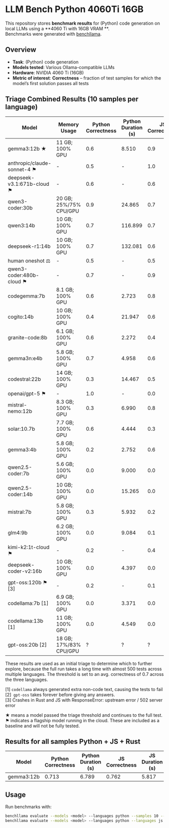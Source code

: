# LLM Bench Python 4060Ti 16GB

This repository stores **benchmark results** for (Python) code generation on local LLMs using a **4060 Ti with 16GB VRAM
**.  
Benchmarks were generated with [benchllama](https://github.com/srikanth235/benchllama).

## Overview

- **Task**: (Python) code generation
- **Models tested**: Various Ollama-compatible LLMs
- **Hardware**: NVIDIA 4060 Ti (16GB)
- **Metric of interest**: **Correctness** – fraction of test samples for which the model’s first solution passes all
  tests

## Triage Combined Results (10 samples per language)

| Model                       | Memory Usage           | Python Correctness | Python Duration (s) | JS Correctness | JS Duration (s) | Rust Correctness | Rust Duration (s) | Avg Correctness |
|-----------------------------|------------------------|--------------------|---------------------|----------------|-----------------|------------------|-------------------|-----------------|
| gemma3:12b ★                | 11 GB; 100% GPU        | 0.6                | 8.510               | 0.9            | 5.078           | 0.8              | 22.277            | 0.77            |
| anthropic/claude-sonnet-4 ⚑ | -                      | 0.5                | -                   | 1.0            | -               | 0.5              | -                 | 0.67            |
| deepseek-v3.1:671b-cloud ⚑  | -                      | 0.6                | -                   | 0.6            | -               | 0.8              | -                 | 0.67            |
| qwen3-coder:30b             | 20 GB; 25%/75% CPU/GPU | 0.9                | 24.865              | 0.7            | 17.800          | 0.2              | 27.840            | 0.60            |
| qwen3:14b                   | 10 GB; 100% GPU        | 0.7                | 116.899             | 0.7            | 112.468         | 0.4              | 187.583           | 0.60            |
| deepseek-r1:14b             | 10 GB; 100% GPU        | 0.7                | 132.081             | 0.6            | 173.481         | 0.4              | 205.081           | 0.57            |
| human oneshot ⚖             | -                      | 0.5                | -                   | 0.5            | -               | 0.7              | -                 | 0.57            |
| qwen3-coder:480b-cloud ⚑    | -                      | 0.7                | -                   | 0.9            | -               | 0.1              | -                 | 0.57            |
| codegemma:7b                | 8.1 GB; 100% GPU       | 0.6                | 2.723               | 0.8            | 2.691           | 0.2              | 4.490             | 0.53            |
| cogito:14b                  | 10 GB; 100% GPU        | 0.4                | 21.947              | 0.6            | 19.478          | 0.6              | 20.930            | 0.53            |
| granite-code:8b             | 6.1 GB; 100% GPU       | 0.6                | 2.272               | 0.4            | 7.896           | 0.4              | 2.833             | 0.47            |
| gemma3n:e4b                 | 5.8 GB; 100% GPU       | 0.7                | 4.958               | 0.6            | 5.444           | 0.0              | 17.887            | 0.43            |
| codestral:22b               | 14 GB; 100% GPU        | 0.3                | 14.467              | 0.5            | 15.059          | 0.5              | 17.487            | 0.43            |
| openai/gpt-5 ⚑              | -                      | 1.0                | -                   | 0.0            | -               | 0.2              | -                 | 0.40            |           
| mistral-nemo:12b            | 8.3 GB; 100% GPU       | 0.3                | 6.990               | 0.8            | 6.494           | 0.0              | 7.641             | 0.37            |
| solar:10.7b                 | 7.7 GB; 100% GPU       | 0.6                | 4.444               | 0.3            | 8.538           | 0.0              | 9.198             | 0.3             |
| gemma3:4b                   | 5.8 GB; 100% GPU       | 0.2                | 2.752               | 0.6            | 2.752           | 0.0              | 8.955             | 0.27            |
| qwen2.5-coder:7b            | 5.6 GB; 100% GPU       | 0.0                | 9.000               | 0.0            | 11.177          | 0.8              | 10.769            | 0.27            |
| qwen2.5-coder:14b           | 10 GB; 100% GPU        | 0.0                | 15.265              | 0.0            | 15.471          | 0.8              | 19.263            | 0.27            |
| mistral:7b                  | 5.8 GB; 100% GPU       | 0.3                | 5.932               | 0.2            | 5.933           | 0.2              | 6.900             | 0.23            |
| glm4:9b                     | 6.2 GB; 100% GPU       | 0.0                | 9.084               | 0.1            | 10.397          | 0.6              | 11.080            | 0.23            |
| kimi-k2:1t-cloud  ⚑         | -                      | 0.2                | -                   | 0.4            | -               | 0.1              | -                 | 0.23            |
| deepseek-coder-v2:16b       | 10 GB; 100% GPU        | 0.0                | 4.397               | 0.0            | 4.488           | 5.722            | 0.4               | 0.13            |
| gpt-oss:120b ⚑ [3]          | -                      | 0.2                | -                   | 0.1            | -               | 0.0              | -                 | 0.1             |
| codellama:7b [1]            | 6.9 GB; 100% GPU       | 0.0                | 3.371               | 0.0            | 5.301           | 0.0              | 5.616             | 0.0             |
| codellama:13b [1]           | 11 GB; 100% GPU        | 0.0                | 4.549               | 0.0            | 6.714           | 0.0              | 9.008             | 0.0             |
| gpt-oss:20b [2]             | 18 GB; 17%/83% CPU/GPU | ?                  | ?                   | ?              | ?               | ?                | ?                 | ?               |

These results are used as an initial triage to determine which to further explore,
because the full run takes a long time with almost 500 tests across multiple languages.
The threshold is set to an avg. correctness of 0.7 across the three languages.

[1] `codellama` always generated extra non-code text, causing the tests to fail  
[2]` gpt-oss` takes forever before giving any answers.  
[3] Crashes in Rust and JS with ResponseError: upstream error / 502 server error

★ means a model passed the triage threshold and continues to the full test.  
⚑ indicates a flagship model running in the cloud. These are included as a baseline and will not be fully tested.

## Results for all samples Python + JS + Rust

| Model      | Python Correctness | Python Duration (s) | JS Correctness | JS Duration (s) | Rust Correctness | Rust Duration (s) | Avg Correctness |
|------------|--------------------|---------------------|----------------|-----------------|------------------|-------------------|-----------------|
| gemma3:12b | 0.713              | 6.789               | 0.762          | 5.817           | 0.323            | 18.997            | 0.599           |

## Usage

Run benchmarks with:

```bash
benchllama evaluate --models <model> --languages python --samples 10 --eval
benchllama evaluate --models <model> --languages python --languages js --languages rust --eval
```
